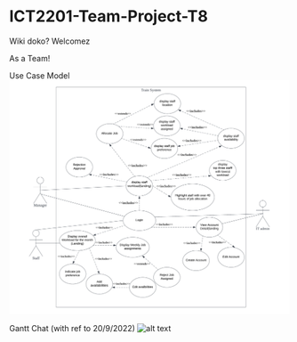 # ICT2201-Team-Project-T8


Wiki doko? Welcomez

As a Team!

Use Case Model
![alt text](https://github.com/LawJunHao/ICT2201-Team-Project-T8/blob/main/Train%20Availability%20system.png?raw=true)

Gantt Chat (with ref to 20/9/2022)
![alt text](https://cdn.discordapp.com/attachments/1018871585630846978/1021734433616830484/unknown.png?raw=true)

